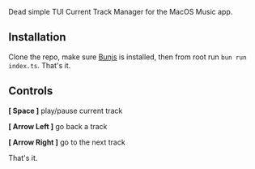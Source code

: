 Dead simple TUI Current Track Manager for the MacOS Music app.

## Installation

Clone the repo, make sure [Bunjs](https://bun.sh/) is installed, then from root run `bun run index.ts`. That's it.

## Controls

**[ Space ]** play/pause current track

**[ Arrow Left ]** go back a track

**[ Arrow Right ]** go to the next track

That's it.
